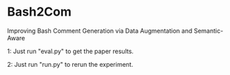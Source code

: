 # Bash2Com
Improving Bash Comment Generation via Data Augmentation and Semantic-Aware


1: Just run "eval.py" to get the paper results.


2: Just run "run.py" to rerun the experiment.


